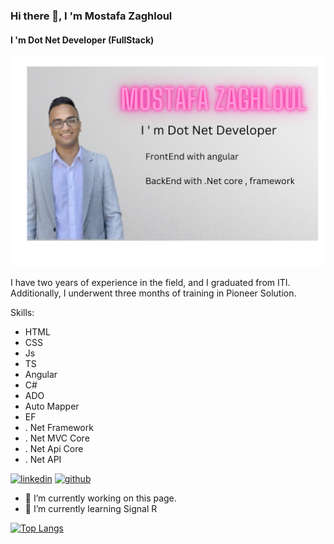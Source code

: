 ### Hi there 👋, I 'm Mostafa Zaghloul 
#### I 'm Dot Net Developer (FullStack)

![mostafa zaghloul](https://github.com/mostafazaghlol460/mostafazaghlol460/raw/b15e5b0bb8e5c30870a3f122ef255bb8f9570f5b/Mostafa%20Zaghloul.png)

I have two years of experience in the field, and I graduated from ITI. Additionally, I underwent three months of training in Pioneer Solution. 

Skills:  
* HTML 
* CSS
* Js
* TS
* Angular
* C#
* ADO
* Auto Mapper
* EF
* . Net Framework
* . Net MVC Core 
* . Net Api Core 
* . Net API

[<img src='https://cdn.jsdelivr.net/npm/simple-icons@3.0.1/icons/linkedin.svg' alt='linkedin' height='40'>](https://www.linkedin.com/in/mostafa-zaghlol)
[<img src='https://cdn.jsdelivr.net/npm/simple-icons@3.0.1/icons/github.svg' alt='github' height='40'>](https://github.com/mostafazaghlol460)  

- 🔭 I’m currently working on this page. 
- 🌱 I’m currently learning Signal R 



[![Top Langs](https://github-readme-stats.vercel.app/api/top-langs/?username=mostafazaghlol460)](https://github.com/anuraghazra/github-readme-stats)



